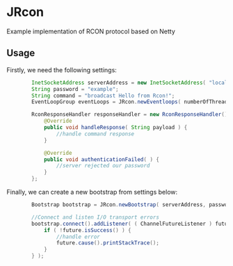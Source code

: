 # JRcon
Example implementation of RCON protocol based on Netty

## Usage

Firstly, we need the following settings:
```java
        InetSocketAddress serverAddress = new InetSocketAddress( "localhost", 25565 );
        String password = "example";
        String command = "broadcast Hello from Rcon!";
        EventLoopGroup eventLoops = JRcon.newEventloops( numberOfThreads );

        RconResponseHandler responseHandler = new RconResponseHandler() {
            @Override
            public void handleResponse( String payload ) {
                //handle command response
            }

            @Override
            public void authenticationFailed( ) {
                //server rejected our password
            }
        };
```
Finally, we can create a new bootstrap from settings below:
```java
        Bootstrap bootstrap = JRcon.newBootstrap( serverAddress, password, command, eventLoops, responseHandler );

        //Connect and listen I/O transport errors
        bootstrap.connect().addListener( ( ChannelFutureListener ) future -> {
            if ( !future.isSuccess() ) {
                //handle error
                future.cause().printStackTrace();
            }
        } );
```

